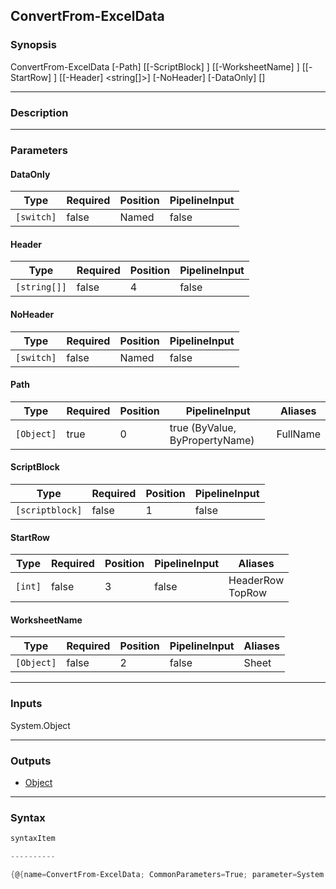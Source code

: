 ConvertFrom-ExcelData
---------------------

### Synopsis

ConvertFrom-ExcelData [-Path] <Object> [[-ScriptBlock] <scriptblock>] [[-WorksheetName] <Object>] [[-StartRow] <int>] [[-Header] <string[]>] [-NoHeader] [-DataOnly] [<CommonParameters>]

---

### Description

---

### Parameters
#### **DataOnly**

|Type      |Required|Position|PipelineInput|
|----------|--------|--------|-------------|
|`[switch]`|false   |Named   |false        |

#### **Header**

|Type        |Required|Position|PipelineInput|
|------------|--------|--------|-------------|
|`[string[]]`|false   |4       |false        |

#### **NoHeader**

|Type      |Required|Position|PipelineInput|
|----------|--------|--------|-------------|
|`[switch]`|false   |Named   |false        |

#### **Path**

|Type      |Required|Position|PipelineInput                 |Aliases |
|----------|--------|--------|------------------------------|--------|
|`[Object]`|true    |0       |true (ByValue, ByPropertyName)|FullName|

#### **ScriptBlock**

|Type           |Required|Position|PipelineInput|
|---------------|--------|--------|-------------|
|`[scriptblock]`|false   |1       |false        |

#### **StartRow**

|Type   |Required|Position|PipelineInput|Aliases             |
|-------|--------|--------|-------------|--------------------|
|`[int]`|false   |3       |false        |HeaderRow<br/>TopRow|

#### **WorksheetName**

|Type      |Required|Position|PipelineInput|Aliases|
|----------|--------|--------|-------------|-------|
|`[Object]`|false   |2       |false        |Sheet  |

---

### Inputs
System.Object

---

### Outputs
* [Object](https://learn.microsoft.com/en-us/dotnet/api/System.Object)

---

### Syntax
```PowerShell
syntaxItem
```
```PowerShell
----------
```
```PowerShell
{@{name=ConvertFrom-ExcelData; CommonParameters=True; parameter=System.Object[]}}
```
